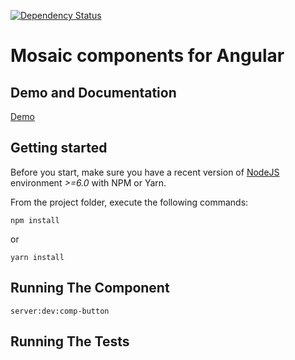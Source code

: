 [![Dependency Status](https://david-dm.org/positive-js/mosaic.svg)](https://david-dm.org/positive-js/mosaic)

# Mosaic components for Angular

<p align="center"></p>

## Demo and Documentation
<a href="#" target="_blank">Demo</a>

## Getting started

Before you start, make sure you have a recent version of [NodeJS](http://nodejs.org/) environment *>=6.0* with NPM or Yarn.

From the project folder, execute the following commands:

```shell
npm install
```
or 
```shell
yarn install
```

## Running The Component
```shell
server:dev:comp-button
```

## Running The Tests
